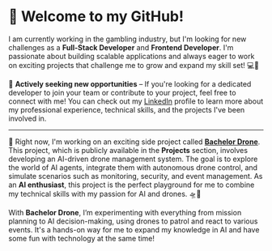 # 👋 Welcome to my GitHub!

I am currently working in the gambling industry, but I'm looking for new challenges as a **Full-Stack Developer** and **Frontend Developer**. I'm passionate about building scalable applications and always eager to work on exciting projects that challenge me to grow and expand my skill set! 💻🚀

📢 **Actively seeking new opportunities** – If you're looking for a dedicated developer to join your team or contribute to your project, feel free to connect with me! You can check out my [LinkedIn](https://www.linkedin.com/in/maciek-opozda/) profile to learn more about my professional experience, technical skills, and the projects I've been involved in.

---

🚀 Right now, I'm working on an exciting side project called **[Bachelor Drone](https://github.com/maciek30-byte/Bachelor-Drone-Project)**. This project, which is publicly available in the **Projects** section, involves developing an AI-driven drone management system. The goal is to explore the world of AI agents, integrate them with autonomous drone control, and simulate scenarios such as monitoring, security, and event management. As an **AI enthusiast**, this project is the perfect playground for me to combine my technical skills with my passion for AI and drones. 🛸🤖

With **Bachelor Drone**, I’m experimenting with everything from mission planning to AI decision-making, using drones to patrol and react to various events. It's a hands-on way for me to expand my knowledge in AI and have some fun with technology at the same time!

